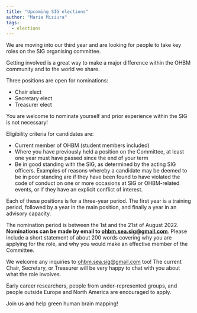 ```yaml
---
title: "Upcoming SIG elections"
author: "Maria Misiura"
tags:
  - elections
---
```


We are moving into our third year and are looking for people to take key roles on the SIG organising committee. 

Getting involved is a great way to make a major difference within the OHBM community and to the world we share. 

Three positions are open for nominations:
- Chair elect
- Secretary elect
- Treasurer elect

You are welcome to nominate yourself and prior experience within the SIG is not necessary!

Eligibility criteria for candidates are:
- Current member of OHBM (student members included)
- Where you have previously held a position on the Committee, at least one year must have passed since the end of your term 
- Be in good standing with the SIG, as determined by the acting SIG officers. Examples of reasons whereby a candidate may be deemed to be in poor standing are if they have been found to have violated the code of conduct on one or more occasions at SIG or OHBM-related events, or if they have an explicit conflict of interest. 

Each of these positions is for a three-year period. The first year is a training period, followed by a year in the main position, and finally a year in an advisory capacity. 

The nomination period is between the 1st and the 21st of August 2022. **Nominations can be made by email to [ohbm.sea.sig@gmail.com](mailto:ohbm.sea.sig@gmail.com)**. Please include a short statement of about 200 words covering why you are applying for the role, and why you would make an effective member of the Committee.

We welcome any inquiries to [ohbm.sea.sig@gmail.com](mailto:ohbm.sea.sig@gmail.com) too! The current Chair, Secretary, or Treasurer will be very happy to chat with you about what the role involves.

Early career researchers, people from under-represented groups, and people outside Europe and North America are encouraged to apply.

Join us and help green human brain mapping!
